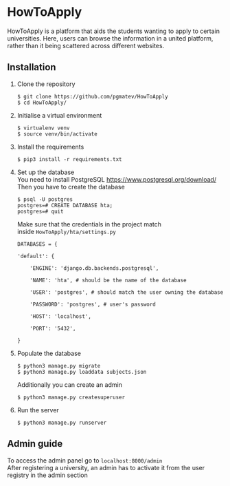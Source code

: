 # HowToApply
HowToApply is a platform that aids the students wanting to apply to certain universities. Here, users can browse the information in a united platform, rather than it being scattered across different websites.

## Installation
1. Clone the repository
    ```
    $ git clone https://github.com/pgmatev/HowToApply
    $ cd HowToApply/
    ```
2. Initialise a virtual environment
    ```
    $ virtualenv venv
    $ source venv/bin/activate
    ```
3. Install the requirements
    ```
    $ pip3 install -r requirements.txt
    ```
4. Set up the database <br>
You need to install PostgreSQL
https://www.postgresql.org/download/ <br>
Then you have to create the database
    ```
    $ psql -U postgres
    postgres=# CREATE DATABASE hta;
    postgres=# quit
    ```
    Make sure that the credentials in the project match <br>
    inside ``HowToApply/hta/settings.py``
    ```
    DATABASES = {

    'default': {

        'ENGINE': 'django.db.backends.postgresql',

        'NAME': 'hta', # should be the name of the database

        'USER': 'postgres', # should match the user owning the database

        'PASSWORD': 'postgres', # user's password

        'HOST': 'localhost',

        'PORT': '5432',

    }
    ```
5. Populate the database
    ```
    $ python3 manage.py migrate
    $ python3 manage.py loaddata subjects.json
    ```
    Additionally you can create an admin 
    ```
    $ python3 manage.py createsuperuser
    ```
6. Run the server
    ```
    $ python3 manage.py runserver
    ```
## Admin guide
To access the admin panel go to ``localhost:8000/admin`` <br>
After registering a university, an admin has to activate it from the user registry in the admin section <br>
